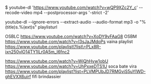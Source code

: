 $ youtube-dl 'https://www.youtube.com/watch?v=wQP9XZc2Y_c' --recode-video mp4 --postprocessor-args '-strict -2'

youtube-dl --ignore-errors --extract-audio --audio-format mp3 -o "%(title)s.%(ext)s" playlisturl


OSBLC https://www.youtube.com/watch?v=XoDY9vFAaG8
OSBM  https://www.youtube.com/watch?v=I3sJaJMdoPs
vaina playlist https://www.youtube.com/playlist\?list\=PLx8R-ixn250vlO14TY1ILr0A5m_I6fnc2


https://www.youtube.com/watch?v=WjQhHvw1obU
https://www.youtube.com/watch?v=UhPxxeDTS1U soca bate vira
https://www.youtube.com/playlist?list=PLVMPUbJD7RMGviS5uYlWD-ghEVXX6uirf fifi brindassier

